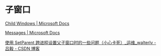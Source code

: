 # 子窗口
[Child Windows | Microsoft Docs](https://docs.microsoft.com/zh-cn/windows/win32/winmsg/window-features#child-windows)

[Messages | Microsoft Docs](https://docs.microsoft.com/zh-cn/windows/win32/winmsg/window-features#messages)

[使用 SetParent 跨进程设置父子窗口时的一些问题（小心卡死）\_运维\_walterlv - 吕毅 - CSDN 博客](https://blog.csdn.net/WPwalter/article/details/102775111)
